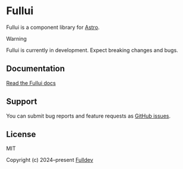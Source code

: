 # Fullui

Fullui is a component library for [Astro][astro].

> [!WARNING]  
> Fullui is currently in development. Expect breaking changes and bugs.

## Documentation

[Read the Fullui docs][docs]

## Support

You can submit bug reports and feature requests as [GitHub issues][issues].

## License

MIT

Copyright (c) 2024–present [Fulldev][fulldev]

[astro]: https://astro.build/
[docs]: https://fullui.dev/
[fulldev]: https://full.dev/
[issues]: https://github.com/fulldevlabs/fullui/issues/
